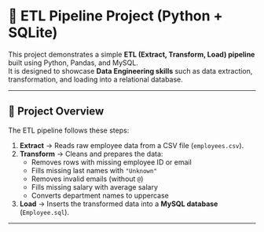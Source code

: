 # 🚀 ETL Pipeline Project (Python + SQLite)

This project demonstrates a simple **ETL (Extract, Transform, Load) pipeline** built using Python, Pandas, and MySQL.  
It is designed to showcase **Data Engineering skills** such as data extraction, transformation, and loading into a relational database.

---

## 📌 Project Overview
The ETL pipeline follows these steps:

1. **Extract** → Reads raw employee data from a CSV file (`employees.csv`).  
2. **Transform** → Cleans and prepares the data:  
   - Removes rows with missing employee ID or email  
   - Fills missing last names with `"Unknown"`  
   - Removes invalid emails (without `@`)  
   - Fills missing salary with average salary  
   - Converts department names to uppercase  
3. **Load** → Inserts the transformed data into a **MySQL database** (`Employee.sql`).

---

